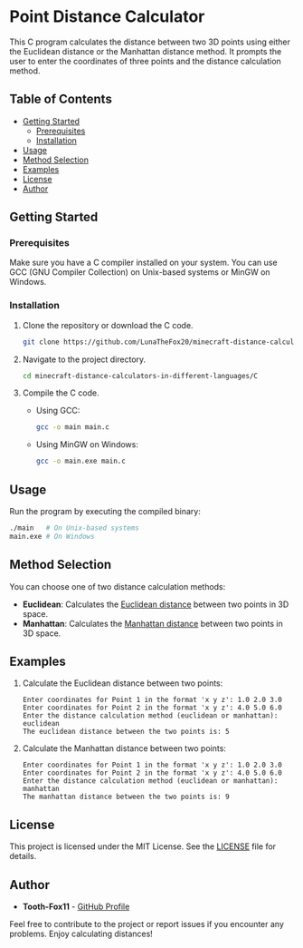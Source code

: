 # Point Distance Calculator

This C program calculates the distance between two 3D points using either the Euclidean distance or the Manhattan distance method. It prompts the user to enter the coordinates of three points and the distance calculation method.

## Table of Contents

- [Getting Started](#getting-started)
  - [Prerequisites](#prerequisites)
  - [Installation](#installation)
- [Usage](#usage)
- [Method Selection](#method-selection)
- [Examples](#examples)
- [License](#license)
- [Author](#author)

## Getting Started

### Prerequisites

Make sure you have a C compiler installed on your system. You can use GCC (GNU Compiler Collection) on Unix-based systems or MinGW on Windows.

### Installation

1. Clone the repository or download the C code.

   ```bash
   git clone https://github.com/LunaTheFox20/minecraft-distance-calculators-in-different-languages.git
   ```

2. Navigate to the project directory.

   ```bash
   cd minecraft-distance-calculators-in-different-languages/C
   ```

3. Compile the C code.

   - Using GCC:

     ```bash
     gcc -o main main.c
     ```

   - Using MinGW on Windows:

     ```bash
     gcc -o main.exe main.c
     ```

## Usage

Run the program by executing the compiled binary:

```bash
./main   # On Unix-based systems
main.exe # On Windows
```

## Method Selection

You can choose one of two distance calculation methods:

- **Euclidean**: Calculates the [Euclidean distance](https://github.com/LunaTheFox20/minecraft-distance-calculator#euclidean) between two points in 3D space.
- **Manhattan**: Calculates the [Manhattan distance](https://github.com/LunaTheFox20/minecraft-distance-calculator#manhattan) between two points in 3D space.

## Examples

1. Calculate the Euclidean distance between two points:

   ```
   Enter coordinates for Point 1 in the format 'x y z': 1.0 2.0 3.0
   Enter coordinates for Point 2 in the format 'x y z': 4.0 5.0 6.0
   Enter the distance calculation method (euclidean or manhattan): euclidean
   The euclidean distance between the two points is: 5
   ```

2. Calculate the Manhattan distance between two points:

   ```
   Enter coordinates for Point 1 in the format 'x y z': 1.0 2.0 3.0
   Enter coordinates for Point 2 in the format 'x y z': 4.0 5.0 6.0
   Enter the distance calculation method (euclidean or manhattan): manhattan
   The manhattan distance between the two points is: 9
   ```

## License

This project is licensed under the MIT License. See the [LICENSE](https://github.com/LunaTheFox20/minecraft-distance-calculators-in-different-languages/blob/main/LICENSE) file for details.

## Author

- **Tooth-Fox11** - [GitHub Profile](https://github.com/LunaTheFox20)

Feel free to contribute to the project or report issues if you encounter any problems. Enjoy calculating distances!
